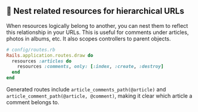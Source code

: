 ## 🌲 Nest related resources for hierarchical URLs

When resources logically belong to another, you can nest them to reflect this relationship in your URLs. This is useful for comments under articles, photos in albums, etc. It also scopes controllers to parent objects.

```ruby
# config/routes.rb
Rails.application.routes.draw do
  resources :articles do
    resources :comments, only: [:index, :create, :destroy]
  end
end
```

Generated routes include `article_comments_path(@article)` and `article_comment_path(@article, @comment)`, making it clear which article a comment belongs to.